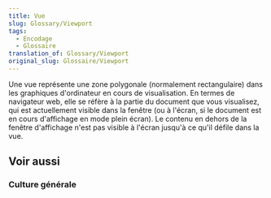 ```yaml
---
title: Vue
slug: Glossary/Viewport
tags:
  - Encodage
  - Glossaire
translation_of: Glossary/Viewport
original_slug: Glossaire/Viewport
---
```

Une vue représente une zone polygonale (normalement rectangulaire) dans les graphiques d'ordinateur en cours de visualisation. En termes de navigateur web, elle se réfère à la partie du document que vous visualisez, qui est actuellement visible dans la fenêtre (ou à l'écran, si le document est en cours d'affichage en mode plein écran). Le contenu en dehors de la fenêtre d'affichage n'est pas visible à l'écran jusqu'à ce qu'il défile dans la vue.

## Voir aussi

### Culture générale

